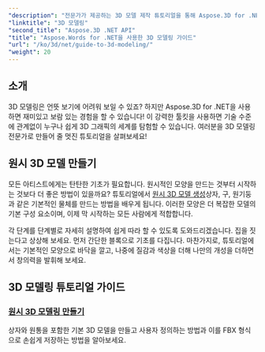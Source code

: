 ```yaml
---
"description": "전문가가 제공하는 3D 모델 제작 튜토리얼을 통해 Aspose.3D for .NET의 강력한 기능을 활용하세요. 3D 디자인 기술을 완벽하게 익히세요."
"linktitle": "3D 모델링"
"second_title": "Aspose.3D .NET API"
"title": "Aspose.Words for .NET을 사용한 3D 모델링 가이드"
"url": "/ko/3d/net/guide-to-3d-modeling/"
"weight": 20
---
```


## 소개

3D 모델링은 언뜻 보기에 어려워 보일 수 있죠? 하지만 Aspose.3D for .NET을 사용하면 재미있고 보람 있는 경험을 할 수 있습니다! 이 강력한 툴킷을 사용하면 기술 수준에 관계없이 누구나 쉽게 3D 그래픽의 세계를 탐험할 수 있습니다. 여러분을 3D 모델링 전문가로 만들어 줄 멋진 튜토리얼을 살펴보세요!

## 원시 3D 모델 만들기

모든 아티스트에게는 탄탄한 기초가 필요합니다. 원시적인 모양을 만드는 것부터 시작하는 것보다 더 좋은 방법이 있을까요? 튜토리얼에서 [원시 3D 모델 생성](./create-primitive-3d-modeling/)상자, 구, 원기둥과 같은 기본적인 물체를 만드는 방법을 배우게 됩니다. 이러한 모양은 더 복잡한 모델의 기본 구성 요소이며, 이제 막 시작하는 모든 사람에게 적합합니다.

각 단계를 단계별로 자세히 설명하여 쉽게 따라 할 수 있도록 도와드리겠습니다. 집을 짓는다고 상상해 보세요. 먼저 간단한 블록으로 기초를 다집니다. 마찬가지로, 튜토리얼에서는 기본적인 모양으로 바닥을 깔고, 나중에 질감과 색상을 더해 나만의 개성을 더하면서 창의력을 발휘해 보세요. 

## 3D 모델링 튜토리얼 가이드
### [원시 3D 모델링 만들기](./create-primitive-3d-modeling/)
상자와 원통을 포함한 기본 3D 모델을 만들고 사용자 정의하는 방법과 이를 FBX 형식으로 손쉽게 저장하는 방법을 알아보세요.
